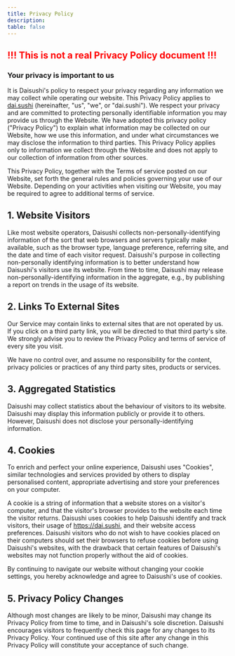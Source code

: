 ```yaml
---
title: Privacy Policy
description:
table: false
---
```


<h2 style="color:#f00">!!! This is not a real Privacy Policy document !!!</h2>

### Your privacy is important to us

It is Daisushi's policy to respect your privacy regarding any information we may collect while operating our website. This Privacy Policy applies to [dai.sushi](https://dai.sushi) (hereinafter, "us", "we", or "dai.sushi"). We respect your privacy and are committed to protecting personally identifiable information you may provide us through the Website. We have adopted this privacy policy ("Privacy Policy") to explain what information may be collected on our Website, how we use this information, and under what circumstances we may disclose the information to third parties. This Privacy Policy applies only to information we collect through the Website and does not apply to our collection of information from other sources.

This Privacy Policy, together with the Terms of service posted on our Website, set forth the general rules and policies governing your use of our Website. Depending on your activities when visiting our Website, you may be required to agree to additional terms of service.

## 1\. Website Visitors

Like most website operators, Daisushi collects non-personally-identifying information of the sort that web browsers and servers typically make available, such as the browser type, language preference, referring site, and the date and time of each visitor request. Daisushi's purpose in collecting non-personally identifying information is to better understand how Daisushi's visitors use its website. From time to time, Daisushi may release non-personally-identifying information in the aggregate, e.g., by publishing a report on trends in the usage of its website.

## 2\. Links To External Sites

Our Service may contain links to external sites that are not operated by us. If you click on a third party link, you will be directed to that third party's site. We strongly advise you to review the Privacy Policy and terms of service of every site you visit.

We have no control over, and assume no responsibility for the content, privacy policies or practices of any third party sites, products or services.

## 3\. Aggregated Statistics

Daisushi may collect statistics about the behaviour of visitors to its website. Daisushi may display this information publicly or provide it to others. However, Daisushi does not disclose your personally-identifying information.

## 4\. Cookies

To enrich and perfect your online experience, Daisushi uses "Cookies", similar technologies and services provided by others to display personalised content, appropriate advertising and store your preferences on your computer.

A cookie is a string of information that a website stores on a visitor's computer, and that the visitor's browser provides to the website each time the visitor returns. Daisushi uses cookies to help Daisushi identify and track visitors, their usage of https://dai.sushi, and their website access preferences. Daisushi visitors who do not wish to have cookies placed on their computers should set their browsers to refuse cookies before using Daisushi's websites, with the drawback that certain features of Daisushi's websites may not function properly without the aid of cookies.

By continuing to navigate our website without changing your cookie settings, you hereby acknowledge and agree to Daisushi's use of cookies.

## 5\. Privacy Policy Changes

Although most changes are likely to be minor, Daisushi may change its Privacy Policy from time to time, and in Daisushi's sole discretion. Daisushi encourages visitors to frequently check this page for any changes to its Privacy Policy. Your continued use of this site after any change in this Privacy Policy will constitute your acceptance of such change.
